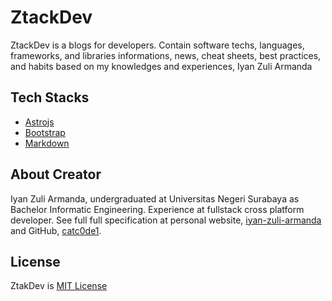 # ZtackDev

ZtackDev is a blogs for developers. Contain software techs, languages, frameworks, and libraries informations, news, cheat sheets, best practices, and habits based on my knowledges and experiences, Iyan Zuli Armanda

## Tech Stacks

- [Astrojs](https://astro.build/)
- [Bootstrap](https://getbootstrap.com/)
- [Markdown](https://www.markdownguide.org/)

## About Creator

Iyan Zuli Armanda, undergraduated at Universitas Negeri Surabaya as Bachelor Informatic Engineering. Experience at fullstack cross platform developer. See full full specification at personal website, [iyan-zuli-armanda](https://iyan-zuli-armanda.netlify.app/) and GitHub, [catc0de1](https://github.com/catc0de1/).

## License

ZtakDev is [MIT License](https://github.com/CatC0de1/myBlog?tab=MIT-1-ov-file)